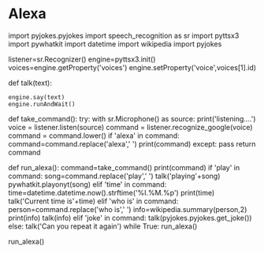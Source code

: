 # Alexa

import pyjokes.pyjokes
import speech_recognition as sr
import pyttsx3
import pywhatkit
import datetime
import wikipedia
import pyjokes

listener=sr.Recognizer()
engine=pyttsx3.init()
voices=engine.getProperty('voices')
engine.setProperty('voice',voices[1].id)

def talk(text):

    engine.say(text)
    engine.runAndWait()

def take_command():
    try:
        with sr.Microphone() as source:
            print('listening....')
            voice = listener.listen(source)
            command = listener.recognize_google(voice)
            command = command.lower()
            if 'alexa' in command:
                command=command.replace('alexa',' ')
                print(command)
    except:
        pass
    return command


def run_alexa():
    command=take_command()
    print(command)
    if 'play' in command:
        song=command.replace('play',' ')
        talk('playing'+song)
        pywhatkit.playonyt(song)
    elif 'time' in command:
        time=datetime.datetime.now().strftime('%I.%M.%p')
        print(time)
        talk('Current time is'+time)
    elif 'who is' in command:
        person=command.replace('who is',' ')
        info=wikipedia.summary(person,2)
        print(info)
        talk(info)
    elif 'joke' in command:
        talk(pyjokes.pyjokes.get_joke())
    else:
        talk('Can you repeat it again')
while True:
    run_alexa()





run_alexa()
